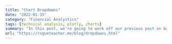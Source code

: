 ```yaml
---
title: "Chart Dropdowns"
date: "2022-01-15"
category: "Financial Analystics"
tags: [technical analysis, plotly, charts]
summary: "In this post, we're going to work off our previous post on basic line charts, and explore a nifty way to toggle the price trends of several stocks through a simple dropdown menu. This will prove very useful when presenting a set of charts for different stocks."
url: "https://rogueteacher.me/blog/dropdowns.html"
---
```

